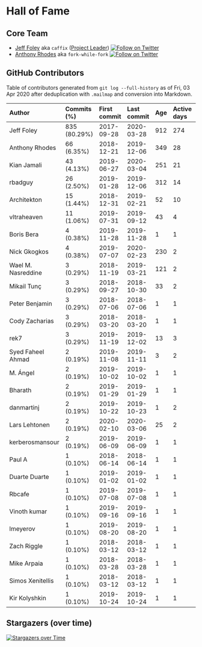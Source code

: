 # Hall of Fame

## Core Team

- [Jeff Foley](https://github.com/bkimminich) aka `caffix`
  ([Project Leader](https://www.owasp.org/index.php/User:Caffix))
  [![Follow on Twitter](https://img.shields.io/twitter/follow/jeff_foley.svg?logo=twitter)](https://twitter.com/jeff_foley)
- [Anthony Rhodes](https://github.com/fork-while-fork) aka `fork-while-fork`
  [![Follow on Twitter](https://img.shields.io/twitter/follow/fork_while_fork.svg?logo=twitter)](https://twitter.com/fork_while_fork)

## GitHub Contributors

Table of contributors generated from `git log --full-history` as of Fri, 03 Apr 2020 after deduplication with `.mailmap` and conversion into Markdown.

| Author             | Commits (%)  | First commit | Last commit | Age | Active days | # by commits |
|:-------------------|:-------------|:-------------|:------------|:----|:------------|:-------------|
| Jeff Foley         | 835 (80.29%) | 2017-09-28   | 2020-03-28  | 912 |  274        | 1            |
| Anthony Rhodes     | 66 (6.35%)   | 2018-12-21   | 2019-12-06  | 349 |  28         | 2            |
| Kian Jamali        | 43 (4.13%)   | 2019-06-27   | 2020-03-04  | 251 |  21         | 3            |
| rbadguy            | 26 (2.50%)   | 2019-01-28   | 2019-12-06  | 312 |  14         | 4            |
| Architekton        | 15 (1.44%)   | 2018-12-31   | 2019-02-21  | 52  |  10         | 5            |
| vltraheaven        | 11 (1.06%)   | 2019-07-31   | 2019-09-12  | 43  |  4          | 6            |
| Boris Bera         | 4 (0.38%)    | 2019-11-28   | 2019-11-28  | 1   |  1          | 7            |
| Nick Gkogkos       | 4 (0.38%)    | 2019-07-07   | 2020-02-23  | 230 |  2          | 8            |
| Wael M. Nasreddine | 3 (0.29%)    | 2018-11-19   | 2019-03-21  | 121 |  2          | 9            |
| Mikail Tunç        | 3 (0.29%)    | 2018-09-27   | 2018-10-30  | 33  |  2          | 10           |
| Peter Benjamin     | 3 (0.29%)    | 2018-07-06   | 2018-07-06  | 1   |  1          | 11           |
| Cody Zacharias     | 3 (0.29%)    | 2018-03-20   | 2018-03-20  | 1   |  1          | 12           |
| rek7               | 3 (0.29%)    | 2019-11-19   | 2019-12-02  | 13  |  3          | 13           |
| Syed Faheel Ahmad  | 2 (0.19%)    | 2019-11-08   | 2019-11-11  | 3   |  2          | 14           |
| M. Ángel           | 2 (0.19%)    | 2019-10-02   | 2019-10-02  | 1   |  1          | 15           |
| Bharath            | 2 (0.19%)    | 2019-01-29   | 2019-01-29  | 1   |  1          | 16           |
| danmartinj         | 2 (0.19%)    | 2019-10-22   | 2019-10-23  | 1   |  2          | 17           |
| Lars Lehtonen      | 2 (0.19%)    | 2020-02-10   | 2020-03-06  | 25  |  2          | 18           |
| kerberosmansour    | 2 (0.19%)    | 2019-06-09   | 2019-06-09  | 1   |  1          | 19           |
| Paul A             | 1 (0.10%)    | 2018-06-14   | 2018-06-14  | 1   |  1          | 20           |
| Duarte Duarte      | 1 (0.10%)    | 2019-01-02   | 2019-01-02  | 1   |  1          | 21           |
| Rbcafe             | 1 (0.10%)    | 2019-07-08   | 2019-07-08  | 1   |  1          | 22           |
| Vinoth kumar       | 1 (0.10%)    | 2019-09-16   | 2019-09-16  | 1   |  1          | 23           |
| lmeyerov           | 1 (0.10%)    | 2019-08-20   | 2019-08-20  | 1   |  1          | 24           |
| Zach Riggle        | 1 (0.10%)    | 2018-03-12   | 2018-03-12  | 1   |  1          | 25           |
| Mike Arpaia        | 1 (0.10%)    | 2018-03-28   | 2018-03-28  | 1   |  1          | 26           |
| Simos Xenitellis   | 1 (0.10%)    | 2018-03-12   | 2018-03-12  | 1   |  1          | 27           |
| Kir Kolyshkin      | 1 (0.10%)    | 2019-10-24   | 2019-10-24  | 1   |  1          | 28           |

## Stargazers (over time)

 [![Stargazers over Time](https://starcharts.herokuapp.com/OWASP/Amass.svg)](https://starcharts.herokuapp.com/OWASP/Amass)
